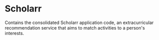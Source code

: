 # Scholarr

Contains the consolidated Scholarr application code, an extracurricular recommendation service that aims to match activities to a person's interests.

